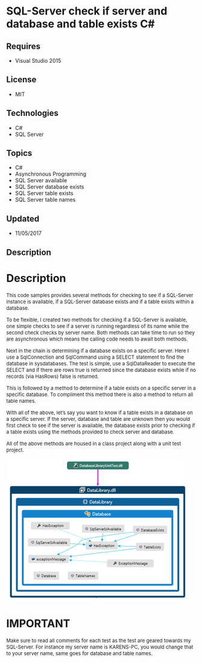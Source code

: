 # SQL-Server check if server and database and table exists C#
## Requires
- Visual Studio 2015
## License
- MIT
## Technologies
- C#
- SQL Server
## Topics
- C#
- Asynchronous Programming
- SQL Server available
- SQL Server database exists
- SQL Server table exists
- SQL Server table names
## Updated
- 11/05/2017
## Description

<h1>Description</h1>
<p><span style="font-size:small">This code samples provides several methods for checking to see if a SQL-Server instance is available, if a SQL-Server database exists and if a table exists within a database.</span></p>
<p><span style="font-size:small">To be flexible, I created two methods for checking if a SQL-Server is available, one simple checks to see if a server is running regardless of its name while the second check checks by server name. Both methods can take time
 to run so they are asynchronous which means the calling code needs to await both methods.</span></p>
<p><span style="font-size:small">Next in the chain is determining if a database exists on a specific server. Here I use a SqlConnection and SqlCommand using a SELECT statement to find the database in sysdatabases. The test is simple, use a SqlDataReader to
 execute the SELECT and if there are rows true is returned since the database exists while if no records (via HasRows) false is returned.&nbsp;</span></p>
<p><span style="font-size:small">This is followed by a method to determine if a table exists on a specific server in a specific database. To compliment this method there is also a method to return all table names.&nbsp;</span></p>
<p><span style="font-size:small">With all of the above, let&rsquo;s say you want to know if a table exists in a database on a specific server. If the server, database and table are unknown then you would first check to see if the server is available, the database
 exists prior to checking if a table exists using the methods provided to check server and database.</span></p>
<p><span style="font-size:small">All of the above methods are housed in a class project along with a unit test project.</span></p>
<p><img id="181764" src="181764-1.jpg" alt="" width="480" height="379"></p>
<h1>IMPORTANT</h1>
<p><span style="font-size:small">Make sure to read all comments for each test as the test are geared towards my SQL-Server. For instance my server name is KARENS-PC, you would change that to your server name, same goes for database and table names.</span></p>
<p>&nbsp;</p>
<p>&nbsp;</p>
